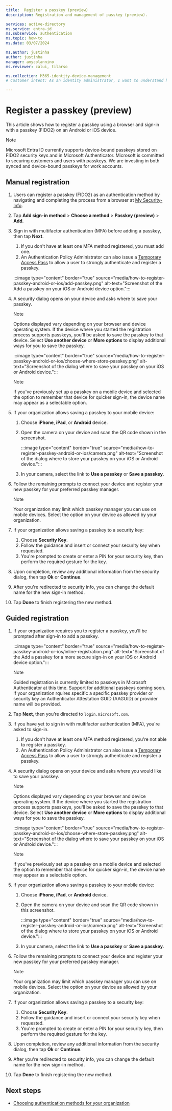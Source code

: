 ```yaml
---
title:  Register a passkey (preview)
description: Registration and management of passkey (preview).

services: active-directory
ms.service: entra-id 
ms.subservice: authentication
ms.topic: how-to
ms.date: 03/07/2024

ms.author: justinha
author: justinha
manager: amycolannino
ms.reviewer: calui, tilarso

ms.collection: M365-identity-device-management
# Customer intent: As an identity administrator, I want to understand how users will register a passkey using a browser or with a security key. 

---
```

# Register a passkey (preview)

This article shows how to register a passkey using a browser and sign-in with a passkey (FIDO2) on an Android or iOS device. 

> [!NOTE]
> Microsoft Entra ID currently supports device-bound passkeys stored on FIDO2 security keys and in Microsoft Authenticator. Microsoft is committed to securing customers and users with passkeys. We are investing in both synced and device-bound passkeys for work accounts.

## Manual registration 

1. Users can register a passkey (FIDO2) as an authentication method by navigating and completing the process from a browser at [My Security-Info](https://mysignins.microsoft.com/security-info).
1. Tap **Add sign-in method** > **Choose a method** > **Passkey (preview)** > **Add**.
1. Sign in with multifactor authentication (MFA) before adding a passkey, then tap **Next**.
   1. If you don't have at least one MFA method registered, you must add one.
   1. An Authentication Policy Administrator can also issue a [Temporary Access Pass](howto-authentication-temporary-access-pass.md) to allow a user to strongly authenticate and register a passkey.
 
   :::image type="content" border="true" source="media/how-to-register-passkey-android-or-ios/add-passkey.png" alt-text="Screenshot of the Add a passkey on your iOS or Android device option.":::

1. A security dialog opens on your device and asks where to save your passkey. 

   > [!NOTE]
   > Options displayed vary depending on your browser and device operating system. If the device where you started the registration process supports passkeys, you'll be asked to save the passkey to that device. Select **Use another device** or **More options** to display additional ways for you to save the passkey.

      :::image type="content" border="true" source="media/how-to-register-passkey-android-or-ios/choose-where-store-passkey.png" alt-text="Screenshot of the dialog where to save your passkey on your iOS or Android device.":::
   
   > [!NOTE]
   > If you've previously set up a passkey on a mobile device and selected the option to remember that device for quicker sign-in, the device name may appear as a selectable option.

1. If your organization allows saving a passkey to your mobile device: 
   1. Choose **iPhone**, **iPad**, or **Android** device.
   1. Open the camera on your device and scan the QR code shown in the screenshot.

      :::image type="content" border="true" source="media/how-to-register-passkey-android-or-ios/camera.png" alt-text="Screenshot of the dialog where to store your passkey on your iOS or Android device.":::

   1. In your camera, select the link to **Use a passkey** or **Save a passkey**.

1. Follow the remaining prompts to connect your device and register your new passkey for your preferred passkey manager. 

   > [!NOTE]
   > Your organization may limit which passkey manager you can use on mobile devices. Select the option on your device as allowed by your organization. 

1. If your organization allows saving a passkey to a security key:
   1. Choose **Security Key**.
   1. Follow the guidance and insert or connect your security key when requested.
   1. You're prompted to create or enter a PIN for your security key, then perform the required gesture for the key.
   
1. Upon completion, review any additional information from the security dialog, then tap **Ok** or **Continue**.
1. After you're redirected to security info, you can change the default name for the new sign-in method. 
1. Tap **Done** to finish registering the new method.

## Guided registration

1. If your organization requires you to register a passkey, you’ll be prompted after sign-in to add a passkey.

   :::image type="content" border="true" source="media/how-to-register-passkey-android-or-ios/inline-registration.png" alt-text="Screenshot of the Add a passkey for a more secure sign-in on your iOS or Android device option.":::
 
   > [!NOTE]
   > Guided registration is currently limited to passkeys in Microsoft Authenticator at this time. Support for additional passkeys coming soon.
   > If your organization rquires specific a specific passkey provider or security key an Authenticator Attestation GUID (AAGUID) or provider name will be provided. 

1. Tap **Next**, then you’re directed to `login.microsoft.com`.
1. If you have yet to sign in with multifactor authentication (MFA), you're asked to sign-in.
   1. If you don't have at least one MFA method registered, you're not able to register a passkey. 
   1. An Authentication Policy Administrator can also issue a [Temporary Access Pass](howto-authentication-temporary-access-pass.md) to allow a user to strongly authenticate and register a passkey.

1. A security dialog opens on your device and asks where you would like to save your passkey. 

   > [!NOTE]
   > Options displayed vary depending on your browser and device operating system. If the device where you started the registration process supports passkeys, you'll be asked to save the passkey to that device. Select **Use another device** or **More options** to display additional ways for you to save the passkey.

      :::image type="content" border="true" source="media/how-to-register-passkey-android-or-ios/choose-where-store-passkey.png" alt-text="Screenshot of the dialog where to save your passkey on your iOS or Android device.":::
   
   > [!NOTE]
   > If you've previously set up a passkey on a mobile device and selected the option to remember that device for quicker sign-in, the device name may appear as a selectable option.

1. If your organization allows saving a passkey to your mobile device: 
   1. Choose **iPhone**, **iPad**, or **Android** device.
   1. Open the camera on your device and scan the QR code shown in this screenshot.

      :::image type="content" border="true" source="media/how-to-register-passkey-android-or-ios/camera.png" alt-text="Screenshot of the dialog where to store your passkey on your iOS or Android device.":::

   1. In your camera, select the link to **Use a passkey** or **Save a passkey**.

1. Follow the remaining prompts to connect your device and register your new passkey for your preferred passkey manager. 

   > [!NOTE]
   > Your organization may limit which passkey manager you can use on mobile devices. Select the option on your device as allowed by your organization. 

1. If your organization allows saving a passkey to a security key:
   1. Choose **Security Key**.
   2. Follow the guidance and insert or connect your security key when requested.
   3. You're prompted to create or enter a PIN for your security key, then perform the required gesture for the key.
   
1. Upon completion, review any additional information from the security dialog, then tap **Ok** or **Continue**. 
1. After you're redirected to security info, you can change the default name for the new sign-in method. 
1. Tap **Done** to finish registering the new method.

## Next steps

- [Choosing authentication methods for your organization](concept-authentication-methods.md)

